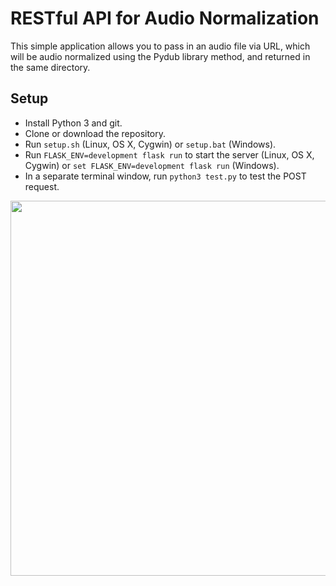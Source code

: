 RESTful API for Audio Normalization
=============

This simple application allows you to pass in an audio file via URL, which will be audio normalized using the Pydub library method, and returned in the same directory.

Setup
-----

- Install Python 3 and git.
- Clone or download the repository.
- Run `setup.sh` (Linux, OS X, Cygwin) or `setup.bat` (Windows).
- Run `FLASK_ENV=development flask run` to start the server (Linux, OS X, Cygwin) or `set FLASK_ENV=development flask run` (Windows).
- In a separate terminal window, run `python3 test.py` to test the POST request.

<img src="https://github.com/sudosoph/simple-normalization-api/blob/main/img/output.png" width="600">



